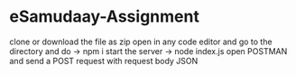 # eSamudaay-Assignment
clone or download the file as zip
open in any code editor and go to the directory and do -> npm i 
start the server -> node index.js
open POSTMAN and send a POST request with request body JSON
